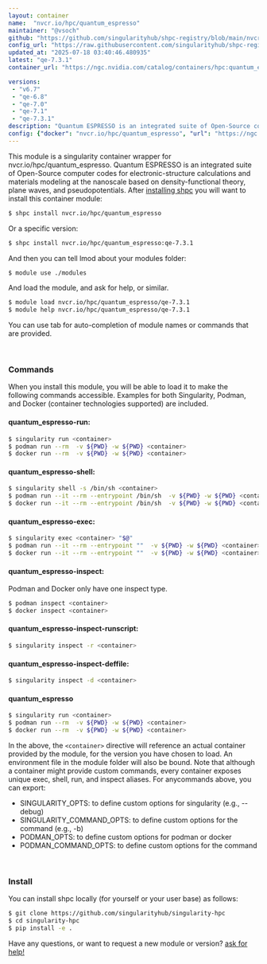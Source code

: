 ```yaml
---
layout: container
name:  "nvcr.io/hpc/quantum_espresso"
maintainer: "@vsoch"
github: "https://github.com/singularityhub/shpc-registry/blob/main/nvcr.io/hpc/quantum_espresso/container.yaml"
config_url: "https://raw.githubusercontent.com/singularityhub/shpc-registry/main/nvcr.io/hpc/quantum_espresso/container.yaml"
updated_at: "2025-07-18 03:40:46.480935"
latest: "qe-7.3.1"
container_url: "https://ngc.nvidia.com/catalog/containers/hpc:quantum_espresso/tags"

versions:
 - "v6.7"
 - "qe-6.8"
 - "qe-7.0"
 - "qe-7.1"
 - "qe-7.3.1"
description: "Quantum ESPRESSO is an integrated suite of Open-Source computer codes for electronic-structure calculations and materials modeling at the nanoscale based on density-functional theory, plane waves, and pseudopotentials."
config: {"docker": "nvcr.io/hpc/quantum_espresso", "url": "https://ngc.nvidia.com/catalog/containers/hpc:quantum_espresso/tags", "maintainer": "@vsoch", "description": "Quantum ESPRESSO is an integrated suite of Open-Source computer codes for electronic-structure calculations and materials modeling at the nanoscale based on density-functional theory, plane waves, and pseudopotentials.", "latest": {"qe-7.3.1": "sha256:02bf802756ab383553298b4e96be2b8daecfcbf147b1f929a8253c2c011ceccb"}, "tags": {"v6.7": "sha256:fdcea13eec98f48af813f172be42a40adf4e856d07cfb4ee1fc584d5c4a8f0f9", "qe-6.8": "sha256:1db6a3eae9baa8cbb6c72f227c14d48fd8a8b2548f021c10764608a321525de8", "qe-7.0": "sha256:e117f9df9868b7d7908fabc951719d8bf4a450ef7a9a01cf2e0ed5ab3f2b9651", "qe-7.1": "sha256:e525848fd411302f1e941b34f145a988a0ea2d300e14c93d3deec291c4c88edc", "qe-7.3.1": "sha256:02bf802756ab383553298b4e96be2b8daecfcbf147b1f929a8253c2c011ceccb"}, "filter": ["v*"], "features": {"gpu": true}}
---
```


This module is a singularity container wrapper for nvcr.io/hpc/quantum_espresso.
Quantum ESPRESSO is an integrated suite of Open-Source computer codes for electronic-structure calculations and materials modeling at the nanoscale based on density-functional theory, plane waves, and pseudopotentials.
After [installing shpc](#install) you will want to install this container module:


```bash
$ shpc install nvcr.io/hpc/quantum_espresso
```

Or a specific version:

```bash
$ shpc install nvcr.io/hpc/quantum_espresso:qe-7.3.1
```

And then you can tell lmod about your modules folder:

```bash
$ module use ./modules
```

And load the module, and ask for help, or similar.

```bash
$ module load nvcr.io/hpc/quantum_espresso/qe-7.3.1
$ module help nvcr.io/hpc/quantum_espresso/qe-7.3.1
```

You can use tab for auto-completion of module names or commands that are provided.

<br>

### Commands

When you install this module, you will be able to load it to make the following commands accessible.
Examples for both Singularity, Podman, and Docker (container technologies supported) are included.

#### quantum_espresso-run:

```bash
$ singularity run <container>
$ podman run --rm  -v ${PWD} -w ${PWD} <container>
$ docker run --rm  -v ${PWD} -w ${PWD} <container>
```

#### quantum_espresso-shell:

```bash
$ singularity shell -s /bin/sh <container>
$ podman run --it --rm --entrypoint /bin/sh  -v ${PWD} -w ${PWD} <container>
$ docker run --it --rm --entrypoint /bin/sh  -v ${PWD} -w ${PWD} <container>
```

#### quantum_espresso-exec:

```bash
$ singularity exec <container> "$@"
$ podman run --it --rm --entrypoint ""  -v ${PWD} -w ${PWD} <container> "$@"
$ docker run --it --rm --entrypoint ""  -v ${PWD} -w ${PWD} <container> "$@"
```

#### quantum_espresso-inspect:

Podman and Docker only have one inspect type.

```bash
$ podman inspect <container>
$ docker inspect <container>
```

#### quantum_espresso-inspect-runscript:

```bash
$ singularity inspect -r <container>
```

#### quantum_espresso-inspect-deffile:

```bash
$ singularity inspect -d <container>
```



#### quantum_espresso

```bash
$ singularity run <container>
$ podman run --rm  -v ${PWD} -w ${PWD} <container>
$ docker run --rm  -v ${PWD} -w ${PWD} <container>
```


In the above, the `<container>` directive will reference an actual container provided
by the module, for the version you have chosen to load. An environment file in the
module folder will also be bound. Note that although a container
might provide custom commands, every container exposes unique exec, shell, run, and
inspect aliases. For anycommands above, you can export:

 - SINGULARITY_OPTS: to define custom options for singularity (e.g., --debug)
 - SINGULARITY_COMMAND_OPTS: to define custom options for the command (e.g., -b)
 - PODMAN_OPTS: to define custom options for podman or docker
 - PODMAN_COMMAND_OPTS: to define custom options for the command

<br>

### Install

You can install shpc locally (for yourself or your user base) as follows:

```bash
$ git clone https://github.com/singularityhub/singularity-hpc
$ cd singularity-hpc
$ pip install -e .
```

Have any questions, or want to request a new module or version? [ask for help!](https://github.com/singularityhub/singularity-hpc/issues)